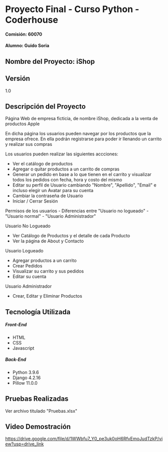 # Proyecto Final - Curso Python - Coderhouse
#### Comisión: 60070
#### Alumno: Guido Soria
## Nombre del Proyecto: iShop

## Versión
1.0

## Descripción del Proyecto
Página Web de empresa ficticia, de nombre iShop, dedicada a la venta de productos Apple

En dicha página los usuarios pueden navegar por los productos que la empresa ofrece. En ella podrán registrarse para poder ir llenando un carrito y realizar sus compras

Los usuarios pueden realizar las siguientes accciones:
- Ver el catálogo de productos
- Agregar o quitar productos a un carrito de compras
- Generar un pedido en base a lo que tienen en el carrito y visualizar todos los pedidos con fecha, hora y costo del mismo
- Editar su perfil de Usuario cambiando "Nombre", "Apellido", "Email" e incluso elegir un Avatar para su cuenta
- Cambiar la contraseña de Usuario
- Iniciar / Cerrar Sesión

Permisos de los usuarios -  Diferencias entre "Usuario no logueado" - "Usuario normal" - "Usuario Administrador"

Usuario No Logueado
- Ver Catálogo de Productos y el detalle de cada Producto
- Ver la página de About y Contacto

Usuario Logueado
+ Agregar productos a un carrito
+ Crear Pedidos
+ Visualizar su carrito y sus pedidos
+ Editar su cuenta

Usuario Administrador
+ Crear, Editar y Eliminar Productos
  
## Tecnología Utilizada

##### Front-End
- HTML
- CSS
- Javascript

##### Back-End
- Python 3.9.6
- Django 4.2.16
- Pillow 11.0.0

## Pruebas Realizadas

Ver archivo titulado "Pruebas.xlsx" 

## Video Demostración

https://drive.google.com/file/d/1WWbfu7_Y0_pe3uk0oH6RfvEmoJudTzkP/view?usp=drive_link
